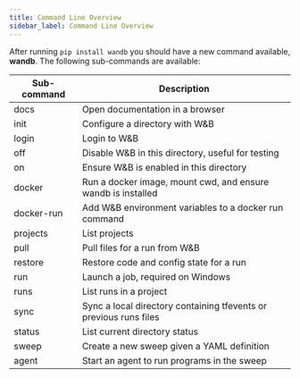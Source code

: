 ```yaml
---
title: Command Line Overview
sidebar_label: Command Line Overview
---
```


After running `pip install wandb` you should have a new command available, **wandb**. The following sub-commands are available:

| Sub-command | Description                                                       |
| ----------- | ----------------------------------------------------------------- |
| docs        | Open documentation in a browser                                   |
| init        | Configure a directory with W&B                                    |
| login       | Login to W&B                                                      |
| off         | Disable W&B in this directory, useful for testing                 |
| on          | Ensure W&B is enabled in this directory                           |
| docker      | Run a docker image, mount cwd, and ensure wandb is installed      |
| docker-run  | Add W&B environment variables to a docker run command             |
| projects    | List projects                                                     |
| pull        | Pull files for a run from W&B                                     |
| restore     | Restore code and config state for a run                           |
| run         | Launch a job, required on Windows                                 |
| runs        | List runs in a project                                            |
| sync        | Sync a local directory containing tfevents or previous runs files |
| status      | List current directory status                                     |
| sweep       | Create a new sweep given a YAML definition                        |
| agent       | Start an agent to run programs in the sweep                       |
